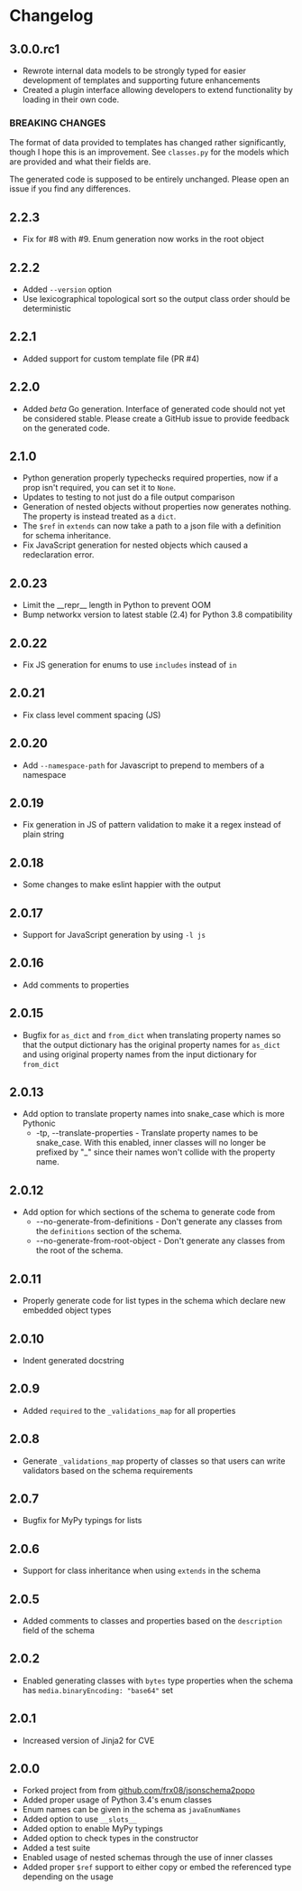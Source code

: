 # Changelog

## 3.0.0.rc1

- Rewrote internal data models to be strongly typed for easier development of templates and supporting future 
  enhancements
- Created a plugin interface allowing developers to extend functionality by loading in their own code.
  
### BREAKING CHANGES

The format of data provided to templates has changed rather significantly, though I hope this is an improvement.
See `classes.py` for the models which are provided and what their fields are.

The generated code is supposed to be entirely unchanged. Please open an issue if you find any differences.

## 2.2.3

- Fix for #8 with #9. Enum generation now works in the root object

## 2.2.2

- Added `--version` option
- Use lexicographical topological sort so the output class order should be deterministic

## 2.2.1

- Added support for custom template file (PR #4)

## 2.2.0

- Added *beta* Go generation. Interface of generated code should not yet be considered stable. Please create a GitHub
  issue to provide feedback on the generated code.

## 2.1.0

- Python generation properly typechecks required properties, now if a prop isn't required, you can set it to `None`.
- Updates to testing to not just do a file output comparison
- Generation of nested objects without properties now generates nothing. The property is instead treated as a `dict`.
- The `$ref` in `extends` can now take a path to a json file with a definition for schema inheritance.
- Fix JavaScript generation for nested objects which caused a redeclaration error.

## 2.0.23

- Limit the \_\_repr__ length in Python to prevent OOM
- Bump networkx version to latest stable (2.4) for Python 3.8 compatibility

## 2.0.22

- Fix JS generation for enums to use `includes` instead of `in`

## 2.0.21

- Fix class level comment spacing (JS)

## 2.0.20

- Add `--namespace-path` for Javascript to prepend to members of a namespace

## 2.0.19

- Fix generation in JS of pattern validation to make it a regex instead of plain string

## 2.0.18

- Some changes to make eslint happier with the output

## 2.0.17

- Support for JavaScript generation by using `-l js`

## 2.0.16

- Add comments to properties

## 2.0.15

- Bugfix for `as_dict` and `from_dict` when translating property names so that the output dictionary has the original
  property names for `as_dict` and using original property names from the input dictionary for `from_dict`

## 2.0.13

- Add option to translate property names into snake_case which is more Pythonic
    - -tp, --translate-properties - Translate property names to be snake_case. With this enabled, inner classes will no
      longer be prefixed by "\_" since their names won't collide with the property name.

## 2.0.12

- Add option for which sections of the schema to generate code from
    - --no-generate-from-definitions - Don't generate any classes from the `definitions` section of the schema.
    - --no-generate-from-root-object - Don't generate any classes from the root of the schema.

## 2.0.11

- Properly generate code for list types in the schema which declare new embedded object types

## 2.0.10

- Indent generated docstring

## 2.0.9

- Added `required` to the `_validations_map` for all properties

## 2.0.8

- Generate `_validations_map` property of classes so that users can write validators based on the schema requirements

## 2.0.7

- Bugfix for MyPy typings for lists

## 2.0.6

- Support for class inheritance when using `extends` in the schema

## 2.0.5

- Added comments to classes and properties based on the `description` field of the schema

## 2.0.2

- Enabled generating classes with `bytes` type properties when the schema has `media.binaryEncoding: "base64"` set

## 2.0.1

- Increased version of Jinja2 for CVE

## 2.0.0

- Forked project from from [github.com/frx08/jsonschema2popo](https://github.com/frx08/jsonschema2popo)
- Added proper usage of Python 3.4's enum classes
- Enum names can be given in the schema as `javaEnumNames`
- Added option to use `__slots__`
- Added option to enable MyPy typings
- Added option to check types in the constructor
- Added a test suite
- Enabled usage of nested schemas through the use of inner classes
- Added proper `$ref` support to either copy or embed the referenced type depending on the usage
